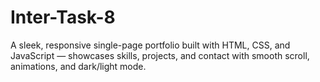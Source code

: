 # Inter-Task-8
A sleek, responsive single-page portfolio built with HTML, CSS, and JavaScript — showcases skills, projects, and contact with smooth scroll, animations, and dark/light mode.
